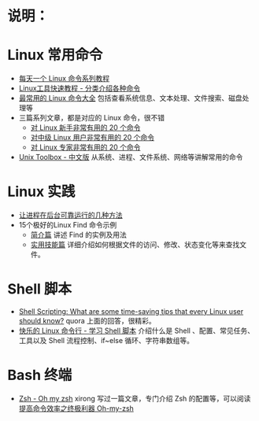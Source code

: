 说明：
======

# Linux 常用命令

- [每天一个 Linux 命令系列教程](http://www.cnblogs.com/peida/archive/2012/12/05/2803591.html)
- [Linux工具快速教程 - 分类介绍各种命令](http://linuxtools-rst.readthedocs.org/zh_CN/latest/index.html)
- [最常用的 Linux 命令大全](http://codecloud.net/linux-commond-461.html) 包括查看系统信息、文本处理、文件搜索、磁盘处理等
- 三篇系列文章，都是对应的 Linux 命令，很不错
	+ [对 Linux 新手非常有用的 20 个命令](http://www.oschina.net/translate/useful-linux-commands-for-newbies)
	+ [对中级 Linux 用户非常有用的 20 个命令](http://www.oschina.net/translate/20-advanced-commands-for-middle-level-linux-users)
	+ [对 Linux 专家非常有用的 20 个命令](http://www.oschina.net/translate/20-advanced-commands-for-linux-experts)
- [Unix Toolbox - 中文版](http://cb.vu/unixtoolbox_zh_CN.xhtml) 从系统、进程、文件系统、网络等讲解常用的命令



# Linux 实践

- [让进程在后台可靠运行的几种方法](https://www.ibm.com/developerworks/cn/linux/l-cn-nohup/)
- 15个极好的Linux Find 命令示例 
	+ [简介篇](http://www.oschina.net/translate/15-practical-linux-find-command-examples) 讲述 Find 的实例及用法
	+ [实用技能篇](http://www.oschina.net/translate/15-practical-unix-linux-find-command-examples-part-2) 详细介绍如何根据文件的访问、修改、状态变化等来查找文件。


# Shell 脚本

- [Shell Scripting: What are some time-saving tips that every Linux user should know?](https://www.quora.com/Shell-Scripting/What-are-some-time-saving-tips-that-every-Linux-user-should-know) quora 上面的回答，很精彩。
- [快乐的 Linux 命令行 - 学习 Shell 脚本](http://billie66.github.io/TLCL/book/zh/) 介绍什么是 Shell 、配置、常见任务、工具以及 Shell 流程控制、if~else 循环、字符串数组等。

# Bash 终端

- [Zsh - Oh my zsh](http://ohmyz.sh/) xirong 写过一篇文章，专门介绍 Zsh 的配置等，可以阅读[提高命令效率之终极利器 Oh-my-zsh](http://www.ixirong.com/2015/04/27/strong-bash-use-oh-my-zsh/)


